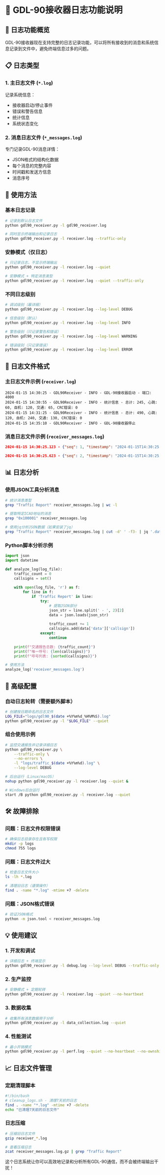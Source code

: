 # 📝 GDL-90接收器日志功能说明

## 🎯 日志功能概览

GDL-90接收器现在支持完整的日志记录功能，可以将所有接收到的消息和系统信息记录到文件中，避免终端信息过多的问题。

## 📋 日志类型

### 1. 主日志文件 (`*.log`)
记录系统信息：
- 接收器启动/停止事件
- 错误和警告信息
- 统计信息
- 系统状态变化

### 2. 消息日志文件 (`*_messages.log`)
专门记录GDL-90消息详情：
- JSON格式的结构化数据
- 每个消息的完整内容
- 时间戳和发送方信息
- 消息序号

## 🚀 使用方法

### 基本日志记录
```bash
# 记录到默认日志文件
python gdl90_receiver.py -l gdl90_receiver.log

# 同时显示终端输出和记录日志
python gdl90_receiver.py -l receiver.log --traffic-only
```

### 安静模式（仅日志）
```bash
# 只记录日志，不显示终端输出
python gdl90_receiver.py -l receiver.log --quiet

# 安静模式 + 特定消息类型
python gdl90_receiver.py -l receiver.log --quiet --traffic-only
```

### 不同日志级别
```bash
# 调试级别（最详细）
python gdl90_receiver.py -l receiver.log --log-level DEBUG

# 信息级别（默认）
python gdl90_receiver.py -l receiver.log --log-level INFO

# 警告级别（只记录警告和错误）
python gdl90_receiver.py -l receiver.log --log-level WARNING

# 错误级别（只记录错误）
python gdl90_receiver.py -l receiver.log --log-level ERROR
```

## 📄 日志文件格式

### 主日志文件示例 (`receiver.log`)
```
2024-01-15 14:30:25 - GDL90Receiver - INFO - GDL-90接收器启动 - 端口: 4000
2024-01-15 14:30:55 - GDL90Receiver - INFO - 统计信息 - 总计: 245, 心跳: 60, 自机: 120, 交通: 65, CRC错误: 0
2024-01-15 14:31:25 - GDL90Receiver - INFO - 统计信息 - 总计: 490, 心跳: 120, 自机: 240, 交通: 130, CRC错误: 0
2024-01-15 14:35:10 - GDL90Receiver - INFO - GDL-90接收器停止
```

### 消息日志文件示例 (`receiver_messages.log`)
```json
2024-01-15 14:30:25.123 - {"seq": 1, "timestamp": "2024-01-15T14:30:25.123456", "sender": "10.16.25.146:54321", "message_type": "Traffic Report", "data": {"icao_address": "0x100001", "latitude": 37.621311, "longitude": -122.378968, "altitude_ft": 2500, "ground_speed_kts": 150, "vertical_speed_fpm": 800, "track_deg": 90.0, "callsign": "UAL123", "emitter_category": 1, "nav_integrity": 11, "nav_accuracy": 10, "emergency_code": 0}}

2024-01-15 14:30:25.623 - {"seq": 2, "timestamp": "2024-01-15T14:30:25.623789", "sender": "10.16.25.146:54321", "message_type": "Heartbeat", "data": {"timestamp": "14:30:25", "timestamp_raw": 52225, "status1": "0x81", "status2": "0x01", "message_count": 1}}
```

## 📊 日志分析

### 使用JSON工具分析消息
```bash
# 统计消息类型
grep "Traffic Report" receiver_messages.log | wc -l

# 提取特定ICAO地址的消息
grep "0x100001" receiver_messages.log

# 使用jq分析JSON数据（如果安装了jq）
grep "Traffic Report" receiver_messages.log | cut -d' ' -f3- | jq '.data.callsign'
```

### Python脚本分析示例
```python
import json
import datetime

def analyze_log(log_file):
    traffic_count = 0
    callsigns = set()
    
    with open(log_file, 'r') as f:
        for line in f:
            if 'Traffic Report' in line:
                try:
                    # 提取JSON部分
                    json_str = line.split(' - ', 2)[2]
                    data = json.loads(json_str)
                    
                    traffic_count += 1
                    callsigns.add(data['data']['callsign'])
                except:
                    continue
    
    print(f"交通报告总数: {traffic_count}")
    print(f"唯一呼号: {len(callsigns)}")
    print(f"呼号列表: {sorted(callsigns)}")

# 使用方法
analyze_log('receiver_messages.log')
```

## 🔧 高级配置

### 自动日志轮转（需要额外脚本）
```bash
# 创建按日期命名的日志文件
LOG_FILE="logs/gdl90_$(date +%Y%m%d_%H%M%S).log"
python gdl90_receiver.py -l "$LOG_FILE" --quiet
```

### 组合使用示例
```bash
# 监控交通报告并记录详细日志
python gdl90_receiver.py \
    --traffic-only \
    --no-errors \
    -l "logs/traffic_$(date +%Y%m%d).log" \
    --log-level DEBUG

# 后台运行（Linux/macOS）
nohup python gdl90_receiver.py -l receiver.log --quiet &

# Windows后台运行
start /B python gdl90_receiver.py -l receiver.log --quiet
```

## 🛠️ 故障排除

### 问题：日志文件权限错误
```bash
# 确保日志目录存在且有写权限
mkdir -p logs
chmod 755 logs
```

### 问题：日志文件过大
```bash
# 检查日志文件大小
ls -lh *.log

# 清理旧日志（谨慎操作）
find . -name "*.log" -mtime +7 -delete
```

### 问题：JSON格式错误
```bash
# 验证JSON格式
python -m json.tool < receiver_messages.log
```

## 💡 使用建议

### 1. 开发和调试
```bash
# 详细日志 + 终端显示
python gdl90_receiver.py -l debug.log --log-level DEBUG --traffic-only
```

### 2. 生产监控
```bash
# 安静模式 + 定期轮转
python gdl90_receiver.py -l receiver.log --quiet --no-heartbeat
```

### 3. 数据收集
```bash
# 收集所有消息数据用于分析
python gdl90_receiver.py -l data_collection.log --quiet
```

### 4. 性能测试
```bash
# 最小开销模式
python gdl90_receiver.py -l perf.log --quiet --no-heartbeat --no-ownship
```

## 📈 日志文件管理

### 定期清理脚本
```bash
#!/bin/bash
# cleanup_logs.sh - 清理7天前的日志
find . -name "*.log" -mtime +7 -delete
echo "已清理7天前的日志文件"
```

### 日志压缩
```bash
# 压缩旧日志文件
gzip receiver_*.log

# 查看压缩日志
zcat receiver_messages.log.gz | grep "Traffic Report"
```

这个日志系统让你可以高效地记录和分析所有GDL-90通信，而不会被终端输出干扰！
